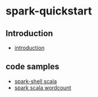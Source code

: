 # spark-quickstart

## Introduction

* [introduction](https://github.com/vasu-d/bigdata-essentials/blob/master/spark-quickstart/Introduction.md)

## code samples

* [spark-shell scala](https://github.com/vasu-d/bigdata-essentials/tree/master/spark-quickstart/src/main/spark-shell/scala.md)
* [spark scala wordcount](https://github.com/vasu-d/bigdata-essentials/blob/master/spark-quickstart/src/main/scala/com.needforcode.spark/)

